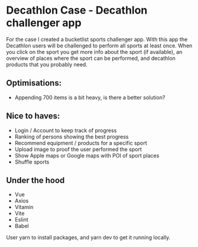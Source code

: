 
# Decathlon Case - Decathlon challenger app
For the case I created a bucketlist sports challenger app. 
With this app the Decathlon users will be challenged to perform all sports at least once. 
When you click on the sport you get more info about the sport (if available), an overview of places where the sport can be performed, and decathlon products that you probably need.

## Optimisations:
- Appending 700 items is a bit heavy, is there a better solution?

## Nice to haves:
- Login / Account to keep track of progress
- Ranking of persons showing the best progress
- Recommend equipment / products for a specific sport
- Upload image to proof the user performed the sport
- Show Apple maps or Google maps with POI of sport places
- Shuffle sports

## Under the hood
- Vue
- Axios
- Vitamin
- Vite
- Eslint
- Babel

User yarn to install packages, and yarn dev to get it running locally.
